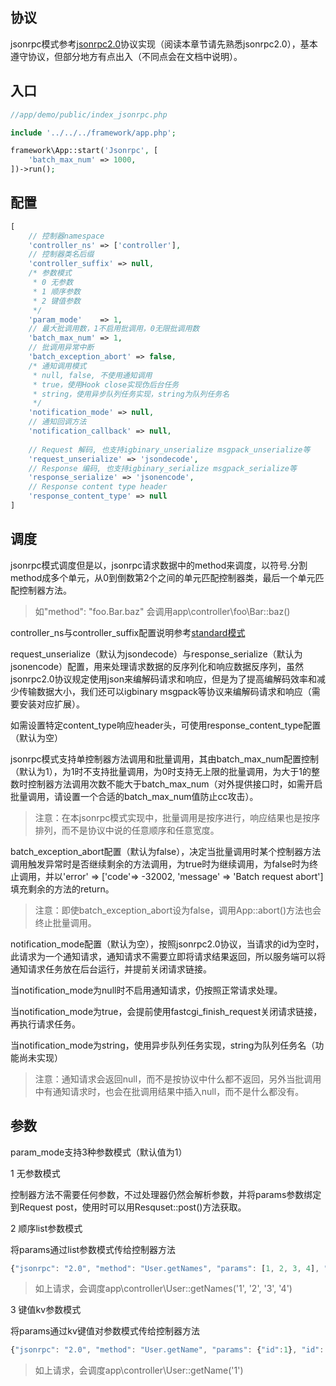 协议
----
jsonrpc模式参考[jsonrpc2.0](http://www.jsonrpc.org/specification)协议实现（阅读本章节请先熟悉jsonrpc2.0），基本遵守协议，但部分地方有点出入（不同点会在文档中说明）。

入口
----
```php
//app/demo/public/index_jsonrpc.php

include '../../../framework/app.php';

framework\App::start('Jsonrpc', [
    'batch_max_num' => 1000,
])->run();
```

配置
----
```php
[
    // 控制器namespace
    'controller_ns' => ['controller'],
    // 控制器类名后缀
    'controller_suffix' => null,
    /* 参数模式
     * 0 无参数
     * 1 顺序参数
     * 2 键值参数
     */
    'param_mode'    => 1,
    // 最大批调用数，1不启用批调用，0无限批调用数
    'batch_max_num' => 1,
    // 批调用异常中断
    'batch_exception_abort' => false,
    /* 通知调用模式
     * null, false, 不使用通知调用
     * true，使用Hook close实现伪后台任务
     * string，使用异步队列任务实现，string为队列任务名
     */
    'notification_mode' => null,
    // 通知回调方法
    'notification_callback' => null,
    
    // Request 解码, 也支持igbinary_unserialize msgpack_unserialize等
    'request_unserialize' => 'jsondecode',
    // Response 编码, 也支持igbinary_serialize msgpack_serialize等
    'response_serialize' => 'jsonencode',
    // Response content type header
    'response_content_type' => null
]
```


调度
----

jsonrpc模式调度但是以，jsonrpc请求数据中的method来调度，以符号.分割method成多个单元，从0到倒数第2个之间的单元匹配控制器类，最后一个单元匹配控制器方法。

> 如"method": "foo.Bar.baz" 会调用app\controller\foo\Bar::baz()

controller_ns与controller_suffix配置说明参考[standard模式](doc/app_standard.md)

request_unserialize（默认为jsondecode）与response_serialize（默认为jsonencode）配置，用来处理请求数据的反序列化和响应数据反序列，虽然jsonrpc2.0协议规定使用json来编解码请求和响应，但是为了提高编解码效率和减少传输数据大小，我们还可以igbinary msgpack等协议来编解码请求和响应（需要安装对应扩展）。

如需设置特定content_type响应header头，可使用response_content_type配置（默认为空）

jsonrpc模式支持单控制器方法调用和批量调用，其由batch_max_num配置控制（默认为1），为1时不支持批量调用，为0时支持无上限的批量调用，为大于1的整数时控制器方法调用次数不能大于batch_max_num（对外提供接口时，如需开启批量调用，请设置一个合适的batch_max_num值防止cc攻击）。

> 注意：在本jsonrpc模式实现中，批量调用是按序进行，响应结果也是按序排列，而不是协议中说的任意顺序和任意宽度。

batch_exception_abort配置（默认为false），决定当批量调用时某个控制器方法调用触发异常时是否继续剩余的方法调用，为true时为继续调用，为false时为终止调用，并以'error' => ['code'=> -32002, 'message' => 'Batch request abort']填充剩余的方法的return。

> 注意：即使batch_exception_abort设为false，调用App::abort()方法也会终止批量调用。


notification_mode配置（默认为空），按照jsonrpc2.0协议，当请求的id为空时，此请求为一个通知请求，通知请求不需要立即将请求结果返回，所以服务端可以将通知请求任务放在后台运行，并提前关闭请求链接。

当notification_mode为null时不启用通知请求，仍按照正常请求处理。

当notification_mode为true，会提前使用fastcgi_finish_request关闭请求链接，再执行请求任务。

当notification_mode为string，使用异步队列任务实现，string为队列任务名（功能尚未实现）

> 注意：通知请求会返回null，而不是按协议中什么都不返回，另外当批调用中有通知请求时，也会在批调用结果中插入null，而不是什么都没有。

参数
---
param_mode支持3种参数模式（默认值为1）

1 无参数模式

控制器方法不需要任何参数，不过处理器仍然会解析参数，并将params参数绑定到Request post，使用时可以用Resquset::post()方法获取。

2 顺序list参数模式

将params通过list参数模式传给控制器方法

```js
{"jsonrpc": "2.0", "method": "User.getNames", "params": [1, 2, 3, 4], "id": 1}
```
> 如上请求，会调度app\controller\User::getNames('1', '2', '3', '4')

3 键值kv参数模式

将params通过kv键值对参数模式传给控制器方法

```js
{"jsonrpc": "2.0", "method": "User.getName", "params": {"id":1}, "id": 2}
```
> 如上请求，会调度app\controller\User::getName('1')












